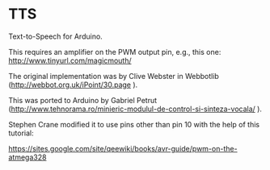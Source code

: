 TTS
===

Text-to-Speech for Arduino.

This requires an amplifier on the PWM output pin, e.g., this one:
http://www.tinyurl.com/magicmouth/

The original implementation was by Clive Webster in Webbotlib 
(http://webbot.org.uk/iPoint/30.page ).

This was ported to Arduino by Gabriel Petrut
(http://www.tehnorama.ro/minieric-modulul-de-control-si-sinteza-vocala/ ).

Stephen Crane modified it to use pins other than pin 10 with the help
of this tutorial:

https://sites.google.com/site/qeewiki/books/avr-guide/pwm-on-the-atmega328
